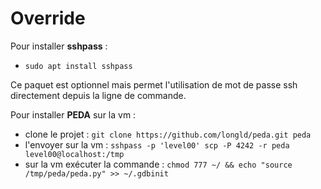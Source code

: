 # Override

Pour installer **sshpass** :

- `sudo apt install sshpass`

Ce paquet est optionnel mais permet l'utilisation de mot de passe ssh directement depuis la ligne de commande.

Pour installer **PEDA** sur la vm :

- clone le projet : `git clone https://github.com/longld/peda.git peda`
- l'envoyer sur la vm : `sshpass -p 'level00' scp -P 4242 -r peda level00@localhost:/tmp`
- sur la vm exécuter la commande : `chmod 777 ~/ && echo "source /tmp/peda/peda.py" >> ~/.gdbinit`
